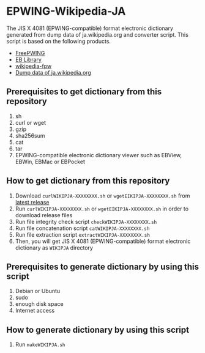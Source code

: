 # EPWING-Wikipedia-JA

The JIS X 4081 (EPWING-compatible) format electronic dictionary generated from dump data of ja.wikipedia.org and converter script.
This script is based on the following products.

- [FreePWING](ftp://ftp.sra.co.jp/pub/misc/freepwing/)
- [EB Library](https://github.com/mistydemeo/eb)
- [wikipedia-fpw](http://green.ribbon.to/~ikazuhiro/dic/wikipedia-fpw.html)
- [Dump data of ja.wikipedia.org](https://dumps.wikimedia.org/jawiki/)

## Prerequisites to get dictionary from this repository

1. sh
2. curl or wget
3. gzip
4. sha256sum
5. cat
6. tar
7. EPWING-compatible electronic dictionary viewer such as EBView, EBWin, EBMac or EBPocket

## How to get dictionary from this repository

1. Download `curlWIKIPJA-XXXXXXXX.sh` or `wgetEIKIPJA-XXXXXXXX.sh` from [latest release](https://github.com/astanabe/EPWING-Wikipedia-JA/releases/latest)
2. Run `curlWIKIPJA-XXXXXXXX.sh` or `wgetEIKIPJA-XXXXXXXX.sh` in order to download release files
3. Run file integrity check script `checkWIKIPJA-XXXXXXXX.sh`
4. Run file concatenation script `catWIKIPJA-XXXXXXXX.sh`
5. Run file extraction script `extractWIKIPJA-XXXXXXXX.sh`
6. Then, you will get JIS X 4081 (EPWING-compatible) format electronic dictionary as `WIKIPJA` directory

## Prerequisites to generate dictionary by using this script

1. Debian or Ubuntu
2. sudo
3. enough disk space
4. Internet access

## How to generate dictionary by using this script

1. Run `makeWIKIPJA.sh`
